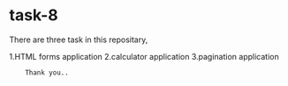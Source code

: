 # task-8

There are three task in this repositary, 

1.HTML forms application
2.calculator application
3.pagination application

        Thank you..
